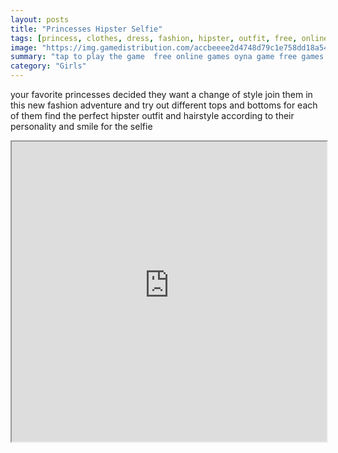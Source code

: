 ```yaml
---
layout: posts
title: "Princesses Hipster Selfie"
tags: [princess, clothes, dress, fashion, hipster, outfit, free, online, games, oyna, game, free, games, play, play, games]
image: "https://img.gamedistribution.com/accbeeee2d4748d79c1e758dd18a540b.jpg"
summary: "tap to play the game  free online games oyna game free games play play games"
category: "Girls"
---
```


your favorite princesses decided they want a change of style join them in this new fashion adventure and try out different tops and bottoms for each of them find the perfect hipster outfit and hairstyle according to their personality and smile for the selfie

<iframe width="100%" height="480px;" src="https://html5.gamedistribution.com/accbeeee2d4748d79c1e758dd18a540b/"></iframe>